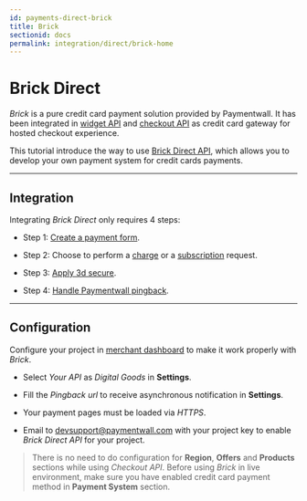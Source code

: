 ```yaml
---
id: payments-direct-brick
title: Brick
sectionid: docs
permalink: integration/direct/brick-home
---
```

# Brick Direct

*Brick* is a pure credit card payment solution provided by Paymentwall. It has been integrated in [widget API](/integration/widget-home) and [checkout API](/integration/checkout-home) as credit card gateway for hosted checkout experience.

This tutorial introduce the way to use [Brick Direct API](/apis#section-brick-onetime_token), which allows you to develop your own payment system for credit cards payments. 

***

## Integration

Integrating *Brick Direct* only requires 4 steps:

* Step 1: [Create a payment form](/integration/direct/brick/create-form). 

* Step 2: Choose to perform a [charge](/integration/direct/brick/charge) or a [subscription](/integration/direct/brick/subscription) request.

* Step 3: [Apply 3d secure](/integration/direct/brick/3dsecure).

* Step 4: [Handle Paymentwall pingback](/integration/direct/brick/pingback).

***

## Configuration

Configure your project in [merchant dashboard](https://api.paymentwall.com/developers/applications) to make it work properly with *Brick*.

* Select *Your API* as *Digital Goods* in **Settings**.

* Fill the *Pingback url* to receive asynchronous notification in **Settings**.

* Your payment pages must be loaded via *HTTPS*. 

* Email to [devsupport@paymentwall.com](mailto:devsupport@paymentwall.com) with your project key to enable *Brick Direct API* for your project.

> There is no need to do configuration for **Region**, **Offers** and **Products** sections while using *Checkout API*. Before using *Brick* in live environment, make sure you have enabled credit card payment method in **Payment System** section.
